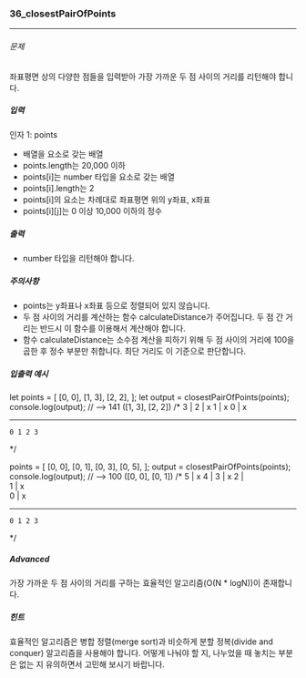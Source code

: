 ### 36_closestPairOfPoints

---

###### 문제

좌표평면 상의 다양한 점들을 입력받아 가장 가까운 두 점 사이의 거리를 리턴해야 합니다.

##### 입력

인자 1: points

- 배열을 요소로 갖는 배열
- points.length는 20,000 이하
- points[i]는 number 타입을 요소로 갖는 배열
- points[i].length는 2
- points[i]의 요소는 차례대로 좌표평면 위의 y좌표, x좌표
- points[i][j]는 0 이상 10,000 이하의 정수

##### 출력

- number 타입을 리턴해야 합니다.

##### 주의사항

- points는 y좌표나 x좌표 등으로 정렬되어 있지 않습니다.
- 두 점 사이의 거리를 계산하는 함수 calculateDistance가 주어집니다. 두 점 간 거리는 반드시 이 함수를 이용해서 계산해야 합니다.
- 함수 calculateDistance는 소수점 계산을 피하기 위해 두 점 사이의 거리에 100을 곱한 후 정수 부분만 취합니다. 최단 거리도 이 기준으로 판단합니다.

##### 입출력 예시

let points = [
[0, 0],
[1, 3],
[2, 2],
];
let output = closestPairOfPoints(points);
console.log(output); // --> 141 ([1, 3], [2, 2])
/\*
3 |
2 | x
1 | x
0 | x

---

    0 1 2 3

\*/

points = [
[0, 0],
[0, 1],
[0, 3],
[0, 5],
];
output = closestPairOfPoints(points);
console.log(output); // --> 100 ([0, 0], [0, 1])
/\*
5 | x
4 |
3 | x
2 |  
1 | x  
0 | x

---

    0 1 2 3

\*/

##### Advanced

가장 가까운 두 점 사이의 거리를 구하는 효율적인 알고리즘(O(N \* logN))이 존재합니다.

##### 힌트

효율적인 알고리즘은 병합 정렬(merge sort)과 비슷하게 분할 정복(divide and conquer) 알고리즘을 사용해야 합니다. 어떻게 나눠야 할 지, 나누었을 때 놓치는 부분은 없는 지 유의하면서 고민해 보시기 바랍니다.
